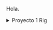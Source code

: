 Hola.


<details>
  <summary> Proyecto 1 Rig </summary>

![image](https://github.com/user-attachments/assets/e33e74d8-12e2-4f93-a564-87d93b5a51e6)


![image](https://github.com/user-attachments/assets/4fbd56e3-59b2-4513-a694-f7013ffc00b9)


https://github.com/user-attachments/assets/bd03cb67-45f7-4eb1-a8e5-44e0bc081515




</details>


